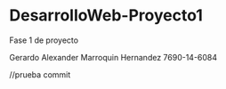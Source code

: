 # DesarrolloWeb-Proyecto1
Fase 1 de proyecto

Gerardo Alexander Marroquin Hernandez
7690-14-6084


//prueba commit
